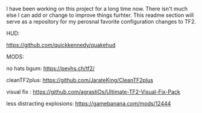I have been working on this project for a long time now. There isn't much else I can add or change to improve things furhter. 
This readme section will serve as a repository for my perosnal favorite configuration changes to TF2. 


HUD:

https://github.com/quickkennedy/quakehud

MODS:

no hats bgum: https://pevhs.ch/tf2/

cleanTF2plus: https://github.com/JarateKing/CleanTF2plus

visual fix  : https://github.com/agrastiOs/Ultimate-TF2-Visual-Fix-Pack

less distracting explosions: https://gamebanana.com/mods/12444

